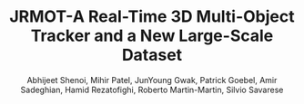 ---
layout: pub
title: JRMOT-A Real-Time 3D Multi-Object Tracker and a New Large-Scale Dataset
author: Abhijeet Shenoi, Mihir Patel, JunYoung Gwak, Patrick Goebel, Amir Sadeghian, Hamid Rezatofighi, Roberto Martin-Martin, Silvio Savarese
publisher: International Conference on Intelligent Robots and Systems (IROS20)
paper_link: https://arxiv.org/pdf/2002.08397.pdf
paper_photo: 2002.08397.jpg
project_link: false
year: 2020
comments: true
category: blog
---